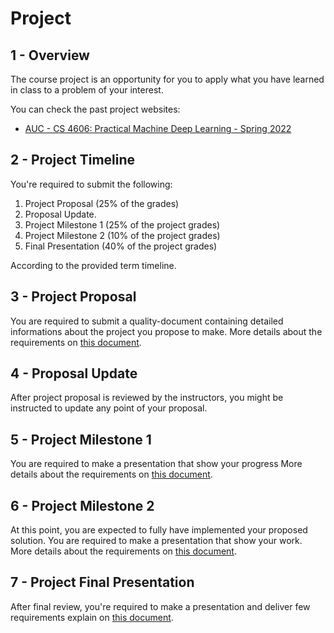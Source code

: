 # Project

## 1 - Overview

The course project is an opportunity for you to apply what you have learned in class to a problem of your interest.

You can check the past project websites:

* [AUC - CS 4606: Practical Machine Deep Learning - Spring 2022](https://raw.githack.com/sherifmost/DeepLearning/master/Project/assets/auc_spring2022_website/home.html)

## 2 - Project Timeline

You're required to submit the following:

1. Project Proposal (25% of the grades)
2. Proposal Update.
3. Project Milestone 1 (25% of the project grades)
4. Project Milestone 2 (10% of the project grades)
5. Final Presentation (40% of the project grades)

According to the provided term timeline.

## 3 - Project Proposal

You are required to submit a quality-document containing detailed informations about the project you propose to make. More details about the requirements on [this document](proposal.md).

## 4 - Proposal Update

After project proposal is reviewed by the instructors, you might be instructed to update any point of your proposal.

## 5 - Project Milestone 1

You are required to make a presentation that show your progress More details about the requirements on [this document](milestone1.md).

## 6 - Project Milestone 2

At this point, you are expected to fully have implemented your proposed solution. You are required to make a presentation that show your work. More details about the requirements on [this document](milestone2.md).

## 7 - Project Final Presentation

After final review, you're required to make a presentation and deliver few requirements explain on [this document](final.md).
